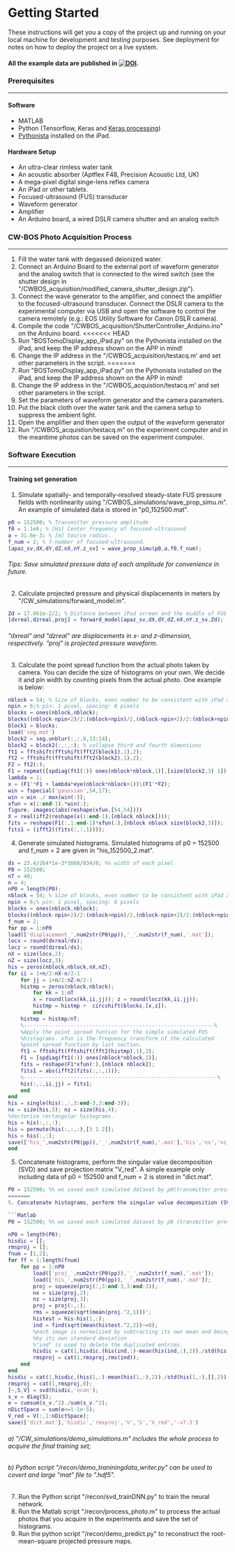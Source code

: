 
Getting Started
==
These instructions will get you a copy of the project up and running on your local machine for development and testing purposes. See deployment for notes on how to deploy the project on a live system.

#### All the example data are published in [![DOI](https://zenodo.org/badge/DOI/10.5281/zenodo.3601557.svg)](https://doi.org/10.5281/zenodo.3601557).

### Prerequisites
----

#### Software
* MATLAB
* Python (Tensorflow, Keras and [Keras processing](https://github.com/keras-team/keras-preprocessing))
* [Pythonista](http://omz-software.com/pythonista/) installed on the iPad.

#### Hardware Setup
* An ultra-clear rimless water tank
* An acoustic absorber (Aptflex F48, Precision Acoustic Ltd, UK)
* A mega-pixel digital singe-lens reflex camera
* An iPad or other tablets.
* Focused-ultrasound (FUS) transducer
* Waveform generator
* Amplifier 
* An Arduino board, a wired DSLR camera shutter and an analog switch

### CW-BOS Photo Acquisition Process
---
1. Fill the water tank with degassed deionized water.
2. Connect an Arduino Board to the external port of waveform generator and the analog switch that is connected to the wired switch (see the shutter design in "/CWBOS_acquisition/modified_camera_shutter_design.zip").
3. Connect the wave generator to the amplifier, and connect the amplifier to the focused-ultrasound transducer. Connect the DSLR camera to the experimental computer via USB and open the software to control the camera remotely (e.g.: EOS Utility Software for Canon DSLR camera). 
4. Compile the code "/CWBOS_acquisition/ShutterController_Arduino.ino" on the Arduino board. 
<<<<<<< HEAD
5. Run "BOSTomoDisplay_app_iPad.py" on the Pythonista installed on the iPad,  and keep the IP address shown on the APP in mind!
6. Change the IP address in the "/CWBOS_acquisition/testacq.m' and set other parameters in the script.
=======
5. Run "BOSTomoDisplay_app_iPad.py" on the Pythonista installed on the iPad,  and keep the IP address shown on the APP in mind!
6. Change the IP address in the "/CWBOS_acquistion/testacq.m' and set other parameters in the script.
7. Set the parameters of waveform generator and the camera parameters.
8. Put the black cloth over the water tank and the camera setup to suppress the ambient light.
10. Open the amplifier and then open the output of the waveform generator
11. Run  "/CWBOS_acquistion/testacq.m” on the experiment computer and in the meantime photos can be saved on the experiment computer. 



### Software Execution
---
#### Training set generation
1. Simulate spatially- and temporally-resolved steady-state FUS pressure fields with nonlinearity using "/CWBOS_simulations/wave_prop_simu.m". An example of simulated data is stored in "p0_152500.mat".

```Matlab
p0 = 152500; % Transmitter pressure amplitude  
f0 = 1.1e6; % [Hz] Center frequency of focused-ultrasound  
a = 31.6e-3; % [m] Source radius.  
f_num = 2; % f-number of focused-ultrasound.  
[apaz_sv,dX,dY,dZ,nX,nY,z_sv] = wave_prop_simu(p0,a,f0,f_num);  
```
###### Tips: Save simulated pressure data of each amplitude for convenience in future. 

2.  Calculate projected pressure and physical displacements in meters by "/CW_simulations/forward_model.m". 
```Matlab
Zd = 17.061e-2/2; % Distance between iPad screen and the middle of FUS beam.
[dxreal,dzreal,proj] = forward_model(apaz_sv,dX,dY,dZ,nX,nY,z_sv,Zd);
```
###### "dxreal" and "dzreal" are displacements in x- and z-dimension, respectively. "proj" is projected pressure waveform. 

3. Calculate the point spread function from the actual photo taken by camera. 
You can decide the size of histograms on your own. We decide it and pin width by counting pixels from the actual photo. One example is below:

```Matlab
nblock = 54; % Size of blocks, even number to be consistent with iPad and camera
npin = 6;% pin: 1 pixel, spacing: 8 pixels
blocks = ones(nblock,nblock);
blocks((nblock-npin+2)/2:(nblock+npin)/2,(nblock-npin+2)/2:(nblock+npin)/2) = 0;
block1 = blocks;
load('seg.mat')
block2 = seg.unblur(:,:,8,13:14);
block2 = block2(:,:,:); % collapse third and fourth dimensions
ft1 = fftshift(fftshift(fft2(block1),1),2);
ft2 = fftshift(fftshift(fft2(block2),1),2);
F2 = ft2(:);
F1 = repmat([spdiag(ft1(:)) ones(nblock*nblock,1)],[size(block2,3) 1]);
lambda = 1;
x = (F1'*F1 + lambda*eye(nblock*nblock+1))\(F1'*F2);
win = fspecial('gaussian',54,17);
win = win ./ max(win(:));
xfun = x(1:end-1).*win(:);
figure; imagesc(abs(reshape(xfun,[54,54])))
X = real(ift2(reshape(x(1:end-1),[nblock nblock])));
fits = reshape(F1(:,1:end-1)*xfun(:),[nblock nblock size(block2,3)]);
fits1 = (ifft2((fits(:,:,1))));
```

4. Generate simulated histograms. Simulated histograms of p0 = 152500 and f_num = 2 are given in "his_152500_2.mat".

```Matlab
ds = 25.4/264*1e-3*1668/834/8; %% width of each pixel
P0 = 152500;
nT = 40;
n = 4;
nP0 = length(P0);
nblock = 54; % Size of blocks, even number to be consistent with iPad and camera
npin = 6;% pin: 1 pixel, spacing: 8 pixels
blocks = ones(nblock,nblock);
blocks((nblock-npin+2)/2:(nblock+npin)/2,(nblock-npin+2)/2:(nblock+npin)/2) = 0;
f_num = 2;
for pp = 1:nP0
load(['displacement_',num2str(P0(pp)),'_',num2str(f_num),'.mat']);
locx = round(dxreal/ds);
locz = round(dzreal/ds);
nX = size(locx,2);
nZ = size(locz,3);
his = zeros(nblock,nblock,nX,nZ);
for ii = 1+n/2:nX-n/2-1
    for jj = 1+n/2:nZ-n/2-1
    histmp = zeros(nblock,nblock);
        for kk = 1:nT
        x = round(locx(kk,ii,jj)); z = round(locz(kk,ii,jj));
        histmp = histmp +  circshift(blocks,[x,z]);
        end
    histmp = histmp/nT;
    %-------------------------------------------------------------%
    %Apply the point spread funtion for the simple simulated FUS
    %histograms. xfun is the frequency transform of the calculated
    %point spread function by last section.
    ft1 = fftshift(fftshift(fft2(histmp),1),2);
    F1 = [spdiag(ft1(:)) ones(nblock*nblock,1)];
    fits = reshape(F1*xfun(:),[nblock nblock]);
    fits1 = abs(ifft2(fits(:,:,1)));
    %--------------------------------------------------------------%
    his(:,:,ii,jj) = fits1;
    end
end
his = single(his(:,:,3:end-3,3:end-3));
nx = size(his,3); nz = size(his,4);
%Vectorize rectangular histograms. 
his = his(:,:,:); 
his = permute(his(:,:,:),[3 1 2]);
his = his(:,:);
save(['his_',num2str(P0(pp)),'_',num2str(f_num),'.mat'],'his','nx','nz');
end
```

5. Concatenate histograms, perform the singular value decomposition (SVD) and save projection matrix "V_red". A simple example only including data of p0 = 152500 and f_num = 2 is stored in "dict.mat".

```Matlab
P0 = 152500; %% we saved each simulated dataset by p0(transmitter pressure) in simulations. 
=======
5. Concatenate histograms, perform the singular value decomposition (SVD) and save projection matrix "V_red". A simple example only including data of p0 = 152500 and f_num = 2 is stored in "dict.mat".

```Matlab
P0 = 152500; %% we saved each simulated dataset by p0 (transmitter pressure) in simulations. 

nP0 = length(P0);
hisdic = [];
rmsproj = [];
fnum = [1,2];
for ff = 1:length(fnum)
    for pp = 1:nP0
        load(['proj_',num2str(P0(pp)),'_',num2str(f_num),'.mat']);
        load(['his_',num2str(P0(pp)),'_',num2str(f_num),'.mat']);
        proj = squeeze(proj(:,3:end-3,3:end-3));
        nx = size(proj,2);
        nz = size(proj,3);
        proj = proj(:,:);
        rms = squeeze(sqrt(mean(proj.^2,1)))';
        histest = his-his(1,:);
        ind = find(sqrt(mean(histest.^2,2))~=0);
        %each image is normalized by subtracting its own mean and being divided
        %by its own standard deviation
        %"ind" is used to delete the duplicated entries.
        hisdic = cat(1,hisdic,(his(ind,:)-mean(his(ind,:),2))./std(his(ind,:),[],2));
        rmsproj = cat(1,rmsproj,rms(ind));
    end
end
hisdic = cat(1,hisdic,(his(1,:)-mean(his(1,:),2))./std(his(1,:),[],2));
rmsproj = cat(1,rmsproj,0);
[~,S,V] = svd(hisdic,'econ');
s_v = diag(S);
e = cumsum(s_v.^2)./sum(s_v.^2);
nDictSpace = sum(e<=1-1e-5);
V_red = V(:,1:nDictSpace);
save(['dict.mat'],'hisdic','rmsproj','V','S','V_red','-v7.3')
```

###### a) "/CW_simulations/demo_simulations.m" includes the whole process to acquire the final training set;
###### b) Python script "/recon/demo_traniningdata_writer.py" can be used to covert and large "*mat" file to "*.hdf5".
7. Run the Python script "/recon/svd_trainDNN.py" to train the neural network.
8. Run the Matlab script "/recon/process_photo.m" to process the actual photos that you acquire in the experiments and save the set of histograms.
9. Run the python script "/recon/demo_predict.py" to reconstruct the root-mean-square projected pressure maps.


